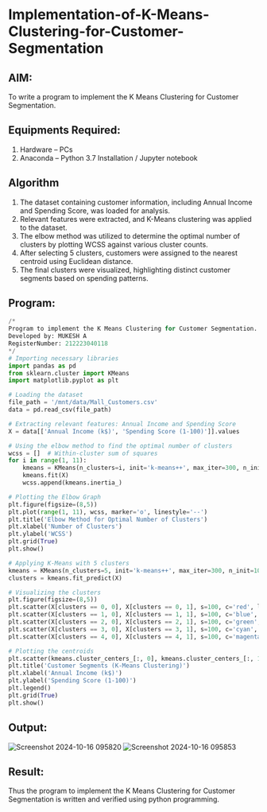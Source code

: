 # Implementation-of-K-Means-Clustering-for-Customer-Segmentation

## AIM:
To write a program to implement the K Means Clustering for Customer Segmentation.

## Equipments Required:
1. Hardware – PCs
2. Anaconda – Python 3.7 Installation / Jupyter notebook

## Algorithm
1. The dataset containing customer information, including Annual Income and Spending Score, was loaded for analysis.
2. Relevant features were extracted, and K-Means clustering was applied to the dataset.
3. The elbow method was utilized to determine the optimal number of clusters by plotting WCSS against various cluster counts.
4. After selecting 5 clusters, customers were assigned to the nearest centroid using Euclidean distance.
5. The final clusters were visualized, highlighting distinct customer segments based on spending patterns.


## Program:
```py
/*
Program to implement the K Means Clustering for Customer Segmentation.
Developed by: MUKESH A
RegisterNumber: 212223040118 
*/
# Importing necessary libraries
import pandas as pd
from sklearn.cluster import KMeans
import matplotlib.pyplot as plt

# Loading the dataset
file_path = '/mnt/data/Mall_Customers.csv'
data = pd.read_csv(file_path)

# Extracting relevant features: Annual Income and Spending Score
X = data[['Annual Income (k$)', 'Spending Score (1-100)']].values

# Using the elbow method to find the optimal number of clusters
wcss = []  # Within-cluster sum of squares
for i in range(1, 11):
    kmeans = KMeans(n_clusters=i, init='k-means++', max_iter=300, n_init=10, random_state=42)
    kmeans.fit(X)
    wcss.append(kmeans.inertia_)

# Plotting the Elbow Graph
plt.figure(figsize=(8,5))
plt.plot(range(1, 11), wcss, marker='o', linestyle='--')
plt.title('Elbow Method for Optimal Number of Clusters')
plt.xlabel('Number of Clusters')
plt.ylabel('WCSS')
plt.grid(True)
plt.show()

# Applying K-Means with 5 clusters
kmeans = KMeans(n_clusters=5, init='k-means++', max_iter=300, n_init=10, random_state=42)
clusters = kmeans.fit_predict(X)

# Visualizing the clusters
plt.figure(figsize=(8,5))
plt.scatter(X[clusters == 0, 0], X[clusters == 0, 1], s=100, c='red', label='Cluster 1')
plt.scatter(X[clusters == 1, 0], X[clusters == 1, 1], s=100, c='blue', label='Cluster 2')
plt.scatter(X[clusters == 2, 0], X[clusters == 2, 1], s=100, c='green', label='Cluster 3')
plt.scatter(X[clusters == 3, 0], X[clusters == 3, 1], s=100, c='cyan', label='Cluster 4')
plt.scatter(X[clusters == 4, 0], X[clusters == 4, 1], s=100, c='magenta', label='Cluster 5')

# Plotting the centroids
plt.scatter(kmeans.cluster_centers_[:, 0], kmeans.cluster_centers_[:, 1], s=300, c='yellow', label='Centroids')
plt.title('Customer Segments (K-Means Clustering)')
plt.xlabel('Annual Income (k$)')
plt.ylabel('Spending Score (1-100)')
plt.legend()
plt.grid(True)
plt.show()
```

## Output:
![Screenshot 2024-10-16 095820](https://github.com/user-attachments/assets/352ce29d-292b-4050-a944-e5121e7ea53a)
![Screenshot 2024-10-16 095853](https://github.com/user-attachments/assets/2825d4cf-274c-415e-8608-1a6fc138053a)

## Result:
Thus the program to implement the K Means Clustering for Customer Segmentation is written and verified using python programming.
